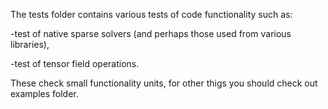 The tests folder contains various tests of code functionality such as:

-test of native sparse solvers (and perhaps those used from various libraries),

-test of tensor field operations.

These check small functionality units, for other thigs you should check out examples folder.